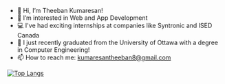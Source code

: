 - 👋 Hi, I’m Theeban Kumaresan!
- 👀 I’m interested in Web and App Development
- 💻 I've had exciting internships at companies like Syntronic and ISED Canada
- 🌱 I just recently graduated from the University of Ottawa with a degree in Computer Engineering!
- 📫 How to reach me: kumaresantheeban8@gmail.com


[![Top Langs](https://github-readme-stats.vercel.app/api/top-langs/?username=theebank)](https://github.com/anuraghazra/github-readme-stats)

<!---
theebank/theebank is a ✨ special ✨ repository because its `README.md` (this file) appears on your GitHub profile.
You can click the Preview link to take a look at your changes.
--->
